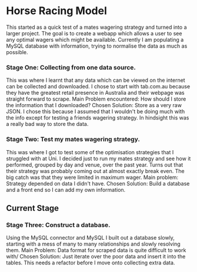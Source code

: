 # Horse Racing Model

This started as a quick test of a mates wagering strategy and turned into a larger project.
The goal is to create a webapp which allows a user to see any optimal wagers which might be available.
Currently I am populating a MySQL database with information, trying to normalise the data as much as possible.

### Stage One: Collecting from one data source.
This was where I learnt that any data which can be viewed on the internet can be collected and downloaded.
I chose to start with tab.com.au because they have the greatest retail presence in Australia and their webpage was straight forward to scrape.
Main Problem encountered: How should I store the information that I downloaded?
Chosen Solution: Store as a very raw JSON. I chose this because I assumed that I wouldn't be doing much with the info except for testing a friends wagering strategy. In hindsight this was a really bad way to store the data.

### Stage Two: Test my mates wagering strategy.
This was where I got to test some of the optimisation strategies that I struggled with at Uni. I decided just to run my mates strategy and see how it performed, grouped by day and venue, over the past year. Turns out that their strategy was probably coming out at almost exactly break even. The big catch was that they were limited in maximum wager.
Main problem: Strategy depended on data I didn't have.
Chosen Solution: Build a database and a front end so I can add my own information.

## Current Stage
### Stage Three: Construct a database. 
Using the MySQL connector and MySQL I built out a database slowly, starting with a mess of many to many relationships and slowly resolving them. 
Main Problem: Data format for scraped data is quite difficult to work with/
Chosen Solution: Just iterate over the poor data and insert it into the tables. This needs a refactor before I move onto collecting extra data.

